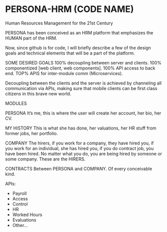 # PERSONA-HRM (CODE NAME)
 Human Resources Management for the 21st Century

PERSONA has been conceived as an HRM platform that emphasizes the HUMAN part of the HRM.

Now, since github is for code, I will briefly describe a few of the design goals and technical elements that will be a part of the platform.

SOME DESIRED GOALS 100% decoupling between server and clients. 100% componentized [web client, web components]. 100% API access to back end. TOP% APIS for inter-module comm (Microservices).

Decoupling between the clients and the server is achieved by channeling all communication via APIs, making sure that mobile clients can be first class citizens in this brave new world.

MODULES

PERSONA It’s me, this is where the user will create her account, her bio, her CV.

MY HISTORY This is what she has done, her valuations, her HR stuff from former jobs, her portfolio.

COMPANY The hirers, if you work for a company, they have hired you, if you work for an individual, she has hired you, if you do contract job, you have been hired. No matter what you do, you are being hired by someone or some company. These are the HIRERS.

CONTRACTS Between PERSONA and COMPANY. Of every conceivable kind.

APIs: 
   * Payroll
   * Access
   * Control
   * HR
   * Worked Hours
   * Evaluations
   * Other...
